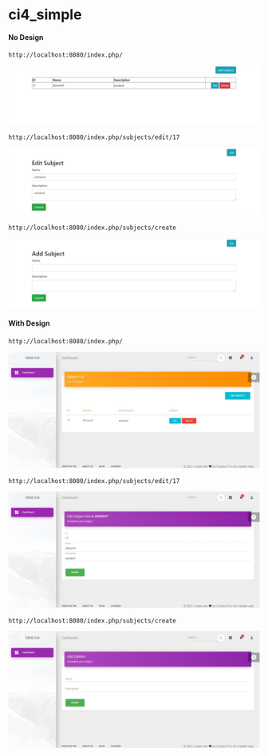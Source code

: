 # ci4_simple

#### No Design
```
http://localhost:8080/index.php/
```
![](https://github.com/gzeinnumer/ci4_simple/blob/master/preview/example1.jpg)
```
http://localhost:8080/index.php/subjects/edit/17
```
![](https://github.com/gzeinnumer/ci4_simple/blob/master/preview/example2.jpg)
```
http://localhost:8080/index.php/subjects/create
```
![](https://github.com/gzeinnumer/ci4_simple/blob/master/preview/example3.jpg)

#### With Design
```
http://localhost:8080/index.php/
```
![](https://github.com/gzeinnumer/ci4_simple/blob/master/preview/example4.jpg)
```
http://localhost:8080/index.php/subjects/edit/17
```
![](https://github.com/gzeinnumer/ci4_simple/blob/master/preview/example5.jpg)
```
http://localhost:8080/index.php/subjects/create
```
![](https://github.com/gzeinnumer/ci4_simple/blob/master/preview/example6.jpg)